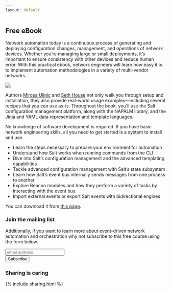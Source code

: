 ```yaml
---
layout: default
---
```


## Free eBook

Network automation today is a continuous process of generating and deploying configuration changes, management, and operations of network devices. Whether you’re managing large or small deployments, it’s important to ensure consistency with other devices and reduce human error. With this practical ebook, network engineers will learn how easy it is to implement automation methodologies in a variety of multi-vendor networks.

<img src="../images/network-automation-at-scale-cover.jpg" />

Authors [Mircea Ulinic](https://mirceaulinic.net/) and [Seth House](http://eseth.org/) not only walk you through setup and installation, they also provide real-world usage examples—including several recipes that you can use as-is. Throughout the book, you’ll use the Salt configuration management platform, along with the NAPALM library, and the Jinja and YAML data representation and template languages.

No knowledge of software development is required. If you have basic network engineering skills, all you need to get started is a system to install and use.

- Learn the steps necessary to prepare your environment for automation
- Understand how Salt works when running commands from the CLI
- Dive into Salt’s configuration management and the advanced templating capabilities
- Tackle advanced configuration management with Salt’s state subsystem
- Learn how Salt’s event bus internally sends messages from one process to another
- Explore Beacon modules and how they perform a variety of tasks by interacting with the event bus
- Import external events or export Salt events with bidirectional engines

You can download it from [this page](https://www.cloudflare.com/network-automation-at-scale-ebook/).

### Join the mailing list

Additionally, if you want to learn more about event-driven network automation and orchestration why not subscribe to this free course using the form below.

<!-- Begin MailChimp Signup Form -->
<link href="//cdn-images.mailchimp.com/embedcode/horizontal-slim-10_7.css" rel="stylesheet" type="text/css">
<style type="text/css">
  #mc_embed_signup{background:#fff; clear:left; font:14px Helvetica,Arial,sans-serif; width:100%;}
  /* Add your own MailChimp form style overrides in your site stylesheet or in this style block.
     We recommend moving this block and the preceding CSS link to the HEAD of your HTML file. */
</style>
<div id="mc_embed_signup">
<form action="https://mirceaulinic.us14.list-manage.com/subscribe/post?u=4d3e65e9c470a62dc341ce797&amp;id=bd27d97b29" method="post" id="mc-embedded-subscribe-form" name="mc-embedded-subscribe-form" class="validate" target="_blank" novalidate>
    <div id="mc_embed_signup_scroll">
  
  <input type="email" value="" name="EMAIL" class="email" id="mce-EMAIL" placeholder="email address" required>
    <!-- real people should not fill this in and expect good things - do not remove this or risk form bot signups-->
    <div style="position: absolute; left: -5000px;" aria-hidden="true"><input type="text" name="b_4d3e65e9c470a62dc341ce797_bd27d97b29" tabindex="-1" value=""></div>
    <div class="clear"><input type="submit" value="Subscribe" name="subscribe" id="mc-embedded-subscribe" class="button"></div>
    </div>
</form>
</div>

<!--End mc_embed_signup-->

### Sharing is caring

{% include sharing.html %}
